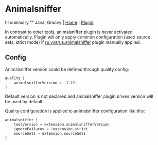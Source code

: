 # Animalsniffer

!!! summary ""
    Java, Groovy | [Home](http://www.mojohaus.org/animal-sniffer/) | [Plugin](https://github.com/xvik/gradle-animalsniffer-plugin)
    
In contrast to other tools, animalsniffer plugin is never activated automatically. Plugin will only 
apply common configuration (used source sets, strict mode) if [ru.vyarus.animalsniffer](https://github.com/xvik/gradle-animalsniffer-plugin) 
plugin manually applied.

## Config

Animalsniffer version could be defined through quality config:

```groovy
quality {
    animalsnifferVersion = '1.16'
}
```    

Default version is not declared and animalsniffer plugin driven version will be used by default.

Quality configuration is applied to animalsniffer configuration like this:

```groovy
animalsniffer {
    toolVersion = extension.animalsnifferVersion
    ignoreFailures = !extension.strict
    sourceSets = extension.sourceSets    
}
```
